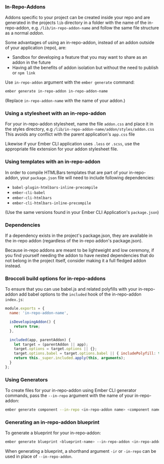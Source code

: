 ### In-Repo-Addons
Addons specific to your project can be created inside your repo and are
generated in the projects `lib` directory in a folder with the name of
the in-repo-addon, e.g. `/lib/in-repo-addon-name` and follow the same
file structure as a normal *addon*.

Some advantages of using an in-repo-addon, instead of an addon outside of
your application (repo), are:

- Sandbox for developing a feature that you may want to share as an
  addon in the future
- Having all the benefits of addon isolation but without the need to
  publish or `npm link`

Use `in-repo-addon` argument with the `ember generate` command:

```bash
ember generate in-repo-addon in-repo-addon-name
```

(Replace `in-repo-addon-name` with the name of your addon.)

### Using a stylesheet with an in-repo-addon
For your in-repo-addon stylesheet, name the file `addon.css` and place
it in the styles directory, e.g `/lib/in-repo-addon-name/addon/styles/addon.css`
This avoids any conflict with the parent application's `app.css` file

Likewise if your Ember CLI application uses `.less` or `.scss`, use the
appropriate file extension for your addon stylesheet file.

### Using templates with an in-repo-addon
In order to compile HTMLBars templates that are part of your in-repo-addon,
your `package.json` file will need to include following dependencies:

- `babel-plugin-htmlbars-inline-precompile`
- `ember-cli-babel`
- `ember-cli-htmlbars`
- `ember-cli-htmlbars-inline-precompile`

(Use the same versions found in your Ember CLI Application's `package.json`)

### Dependencies
If a dependency exists in the project's package.json, they are available in the in-repo addon (regardless of the in-repo addon's package.json).

Because in-repo addons are meant to be lightweight and low ceremony, if you find yourself needing the addon to have nested dependencies that do not belong in the project itself, consider making it a full fledged addon instead.

### Broccoli build options for in-repo-addons
To ensure that you can use babel.js and related polyfills with your in-repo-addon
add babel options to the `included` hook of the in-repo-addon `index.js`:

```javascript
module.exports = {
  name: 'in-repo-addon-name',

  isDevelopingAddon() {
    return true;
  },

  included(app, parentAddon) {
    let target = (parentAddon || app);
    target.options = target.options || {};
    target.options.babel = target.options.babel || { includePolyfill: true };
    return this._super.included.apply(this, arguments);
  }
};
```

### Using Generators
To create files for your in-repo-addon using Ember CLI generator commands,
pass the `--in-repo` argument with the name of your in-repo-addon:

```bash
ember generate component --in-repo <in-repo-addon name> <component name>
```

### Generating an in-repo-addon blueprint
To generate a blueprint for your in-repo-addon:

```bash
ember generate blueprint <blueprint-name> --in-repo-addon <in-repo-addon-name>
```

When generating a blueprint, a shorthand argument `-ir` or `-in-repo` can be
used in place of `--in-repo-addon`.
